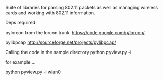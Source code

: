Suite of libraries for parsing 802.11 packets as well as managing wireless cards and working with 802.11 information.

Deps required

pylorcon from the lorcon trunk.
https://code.google.com/p/lorcon/

pylibpcap
http://sourceforge.net/projects/pylibpcap/

Calling the code in the sample directory
python pyview.py -i <your interface>

for example....

python pyview.py -i wlan0